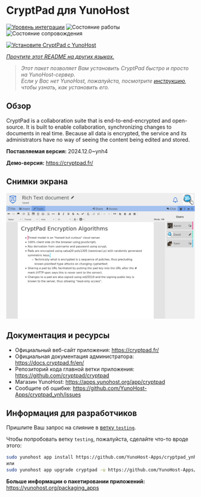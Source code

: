 <!--
Важно: этот README был автоматически сгенерирован <https://github.com/YunoHost/apps/tree/master/tools/readme_generator>
Он НЕ ДОЛЖЕН редактироваться вручную.
-->

# CryptPad для YunoHost

[![Уровень интеграции](https://apps.yunohost.org/badge/integration/cryptpad)](https://ci-apps.yunohost.org/ci/apps/cryptpad/)
![Состояние работы](https://apps.yunohost.org/badge/state/cryptpad)
![Состояние сопровождения](https://apps.yunohost.org/badge/maintained/cryptpad)

[![Установите CryptPad с YunoHost](https://install-app.yunohost.org/install-with-yunohost.svg)](https://install-app.yunohost.org/?app=cryptpad)

*[Прочтите этот README на других языках.](./ALL_README.md)*

> *Этот пакет позволяет Вам установить CryptPad быстро и просто на YunoHost-сервер.*  
> *Если у Вас нет YunoHost, пожалуйста, посмотрите [инструкцию](https://yunohost.org/install), чтобы узнать, как установить его.*

## Обзор

CryptPad is a collaboration suite that is end-to-end-encrypted and open-source. It is built to enable collaboration, synchronizing changes to documents in real time. Because all data is encrypted, the service and its administrators have no way of seeing the content being edited and stored.

**Поставляемая версия:** 2024.12.0~ynh4

**Демо-версия:** <https://cryptpad.fr/>

## Снимки экрана

![Снимок экрана CryptPad](./doc/screenshots/screenshot.png)

## Документация и ресурсы

- Официальный веб-сайт приложения: <https://cryptpad.fr/>
- Официальная документация администратора: <https://docs.cryptpad.fr/en/>
- Репозиторий кода главной ветки приложения: <https://github.com/cryptpad/cryptpad>
- Магазин YunoHost: <https://apps.yunohost.org/app/cryptpad>
- Сообщите об ошибке: <https://github.com/YunoHost-Apps/cryptpad_ynh/issues>

## Информация для разработчиков

Пришлите Ваш запрос на слияние в [ветку `testing`](https://github.com/YunoHost-Apps/cryptpad_ynh/tree/testing).

Чтобы попробовать ветку `testing`, пожалуйста, сделайте что-то вроде этого:

```bash
sudo yunohost app install https://github.com/YunoHost-Apps/cryptpad_ynh/tree/testing --debug
или
sudo yunohost app upgrade cryptpad -u https://github.com/YunoHost-Apps/cryptpad_ynh/tree/testing --debug
```

**Больше информации о пакетировании приложений:** <https://yunohost.org/packaging_apps>
